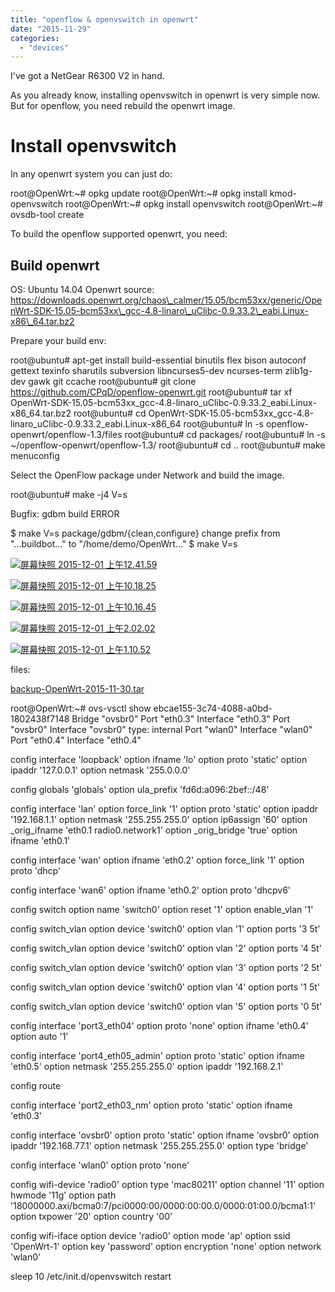 ```yaml
---
title: "openflow & openvswitch in openwrt"
date: "2015-11-29"
categories: 
  - "devices"
---
```


I've got a NetGear R6300 V2 in hand.

As you already know, installing openvswitch in openwrt is very simple now. But for openflow, you need rebuild the openwrt image.

# Install openvswitch

In any openwrt system you can just do:

root@OpenWrt:~# opkg update
root@OpenWrt:~# opkg install kmod-openvswitch
root@OpenWrt:~# opkg install openvswitch
root@OpenWrt:~# ovsdb-tool create

To build the openflow supported openwrt, you need:

## Build openwrt

OS: Ubuntu 14.04 Openwrt source: https://downloads.openwrt.org/chaos\_calmer/15.05/bcm53xx/generic/OpenWrt-SDK-15.05-bcm53xx\_gcc-4.8-linaro\_uClibc-0.9.33.2\_eabi.Linux-x86\_64.tar.bz2

Prepare your build env:

root@ubuntu# apt-get install build-essential binutils flex bison autoconf gettext texinfo sharutils subversion libncurses5-dev ncurses-term zlib1g-dev gawk git ccache
root@ubuntu# git clone https://github.com/CPqD/openflow-openwrt.git
root@ubuntu# tar xf OpenWrt-SDK-15.05-bcm53xx\_gcc-4.8-linaro\_uClibc-0.9.33.2\_eabi.Linux-x86\_64.tar.bz2
root@ubuntu# cd OpenWrt-SDK-15.05-bcm53xx\_gcc-4.8-linaro\_uClibc-0.9.33.2\_eabi.Linux-x86\_64
root@ubuntu# ln -s openflow-openwrt/openflow-1.3/files
root@ubuntu# cd packages/
root@ubuntu# ln -s ~/openflow-openwrt/openflow-1.3/
root@ubuntu# cd ..
root@ubuntu# make menuconfig

Select the OpenFlow package under Network and build the image.

root@ubuntu# make -j4 V=s

Bugfix: gdbm build ERROR

$ make V=s package/gdbm/{clean,configure}
change prefix from "...buildbot..." to "/home/demo/OpenWrt..."
$ make V=s

[![屏幕快照 2015-12-01 上午12.41.59](/blog/images/屏幕快照-2015-12-01-上午12.41.59.png)](http://blog.lofyer.org/openflow-openvswitch-in-openwrt/%e5%b1%8f%e5%b9%95%e5%bf%ab%e7%85%a7-2015-12-01-%e4%b8%8a%e5%8d%8812-41-59/)

[![屏幕快照 2015-12-01 上午10.18.25](/blog/images/屏幕快照-2015-12-01-上午10.18.25.png)](http://blog.lofyer.org/openflow-openvswitch-in-openwrt/%e5%b1%8f%e5%b9%95%e5%bf%ab%e7%85%a7-2015-12-01-%e4%b8%8a%e5%8d%8810-18-25/)

[![屏幕快照 2015-12-01 上午10.16.45](/blog/images/屏幕快照-2015-12-01-上午10.16.45.png)](http://blog.lofyer.org/openflow-openvswitch-in-openwrt/%e5%b1%8f%e5%b9%95%e5%bf%ab%e7%85%a7-2015-12-01-%e4%b8%8a%e5%8d%8810-16-45/)

[![屏幕快照 2015-12-01 上午2.02.02](/blog/images/屏幕快照-2015-12-01-上午2.02.02.png)](http://blog.lofyer.org/openflow-openvswitch-in-openwrt/%e5%b1%8f%e5%b9%95%e5%bf%ab%e7%85%a7-2015-12-01-%e4%b8%8a%e5%8d%882-02-02/)

[![屏幕快照 2015-12-01 上午1.10.52](/blog/images/屏幕快照-2015-12-01-上午1.10.52.png)](http://blog.lofyer.org/openflow-openvswitch-in-openwrt/%e5%b1%8f%e5%b9%95%e5%bf%ab%e7%85%a7-2015-12-01-%e4%b8%8a%e5%8d%881-10-52/)

files:

[backup-OpenWrt-2015-11-30.tar](http://blog.lofyer.org/openflow-openvswitch-in-openwrt/backup-openwrt-2015-11-30-tar/)

root@OpenWrt:~# ovs-vsctl show
ebcae155-3c74-4088-a0bd-1802438f7148
    Bridge "ovsbr0"
        Port "eth0.3"
            Interface "eth0.3"
        Port "ovsbr0"
            Interface "ovsbr0"
                type: internal
        Port "wlan0"
            Interface "wlan0"
        Port "eth0.4"
            Interface "eth0.4"

config interface 'loopback'
	option ifname 'lo'
	option proto 'static'
	option ipaddr '127.0.0.1'
	option netmask '255.0.0.0'

config globals 'globals'
	option ula\_prefix 'fd6d:a096:2bef::/48'

config interface 'lan'
	option force\_link '1'
	option proto 'static'
	option ipaddr '192.168.1.1'
	option netmask '255.255.255.0'
	option ip6assign '60'
	option \_orig\_ifname 'eth0.1 radio0.network1'
	option \_orig\_bridge 'true'
	option ifname 'eth0.1'

config interface 'wan'
	option ifname 'eth0.2'
	option force\_link '1'
	option proto 'dhcp'

config interface 'wan6'
	option ifname 'eth0.2'
	option proto 'dhcpv6'

config switch
	option name 'switch0'
	option reset '1'
	option enable\_vlan '1'

config switch\_vlan
	option device 'switch0'
	option vlan '1'
	option ports '3 5t'

config switch\_vlan
	option device 'switch0'
	option vlan '2'
	option ports '4 5t'

config switch\_vlan
	option device 'switch0'
	option vlan '3'
	option ports '2 5t'

config switch\_vlan
	option device 'switch0'
	option vlan '4'
	option ports '1 5t'

config switch\_vlan
	option device 'switch0'
	option vlan '5'
	option ports '0 5t'

config interface 'port3\_eth04'
	option proto 'none'
	option ifname 'eth0.4'
	option auto '1'

config interface 'port4\_eth05\_admin'
	option proto 'static'
	option ifname 'eth0.5'
	option netmask '255.255.255.0'
	option ipaddr '192.168.2.1'

config route

config interface 'port2\_eth03\_nm'
	option proto 'static'
	option ifname 'eth0.3'

config interface 'ovsbr0'
	option proto 'static'
	option ifname 'ovsbr0'
	option ipaddr '192.168.77.1'
	option netmask '255.255.255.0'
	option type 'bridge'

config interface 'wlan0'
	option proto 'none'

config wifi-device 'radio0'
	option type 'mac80211'
	option channel '11'
	option hwmode '11g'
	option path '18000000.axi/bcma0:7/pci0000:00/0000:00:00.0/0000:01:00.0/bcma1:1'
	option txpower '20'
	option country '00'

config wifi-iface
	option device 'radio0'
	option mode 'ap'
	option ssid 'OpenWrt-1'
	option key 'password'
	option encryption 'none'
	option network 'wlan0'

sleep 10
/etc/init.d/openvswitch restart
